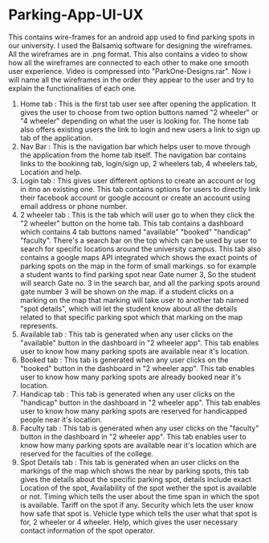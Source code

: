 # Parking-App-UI-UX
This contains wire-frames for an android app used to find parking spots in our university.
I used the Balsamiq software for designing the wireframes.
All the wireframes are in .png format.
This also contains a video to show how all the wireframes are connected to each other to make one smooth user experience.
Video is compressed into "ParkOne-Designs.rar".
Now i will name all the wireframes in the order they appear to the user and try to explain the functionalities of each one.

1. Home tab : This is the first tab user see after opening the application. It gives the user to choose from two option buttons
              named "2 wheeler" or "4 wheeler" depending on what the user is looking for. The home tab also offers existing users
              the link to login and new users a link to sign up tab of the application.
2. Nav Bar  : This is the navigation bar which helps user to move through the application from the home tab itself. The navigation
              bar contains links to the bookinng tab, login/sign up, 2 wheelers tab, 4 wheelers tab, Location and help.
3. Login tab : This gives user different options to create an account or log in itno an existing one. This tab contains options 
               for users to directly link their facebook account or google account or create an account using email address or phone
               number.
4. 2 wheeler tab : This is the tab which will user go to when they click the "2 wheeler" button on the home tab. This tab contains
                   a dashboard which contains 4 tab buttons named "available" "booked" "handicap" "faculty". There's a search bar on
                   the top which can be used by user to search for specific locations around the university campus. 
                   This tab also contains a google maps API integrated which shows the exact points of parking spots on the map in the
                   form of small markings. so for example a student wants to find parking spot near Gate numer 3, So the student will
                   search Gate no. 3 in the search bar, and all the parking spots around gate number 3 will be shown on the map.
                   If a student clicks on a marking on the map that marking will take user to another tab named "spot details", which 
                   will let the student know about all the details related to that specific parking spot which that marking on the map
                   represents.
5. Available tab : This tab is generated when any user clicks on the "available" button in the dashboard in "2 wheeler app". This tab
                   enables user to know how many parking spots are available near it's location.
6. Booked tab : This tab is generated when any user clicks on the "booked" button in the dashboard in "2 wheeler app". This tab
                enables user to know how many parking spots are already booked near it's location.
7. Handicap tab : This tab is generated when any user clicks on the "handicap" button in the dashboard in "2 wheeler app". This tab
                   enables user to know how many parking spots are reserved for handicapped people near it's location.
8. Faculty tab : This tab is generated when any user clicks on the "faculty" button in the dashboard in "2 wheeler app". This tab
                 enables user to know how many parking spots are available near it's location which are reserved for the faculties of the                    college.
9. Spot Details tab : This tab is generated when an user clicks on the markings of the map which shows the near by parking spots, this                         tab gives the details about the specific parking spot, details include exact Location of the spot, Availability of                       the spot wether the spot is available or not. Timing which tells the user about the time span in which the spot                         is available. Tariff on the spot if any. Security which lets the user know how safe that spot is. Vehicle type                           which tells the user what that spot is for, 2 wheeler or 4 wheeler. Help, which gives the user necessary contact 
                      information of the spot operator.
